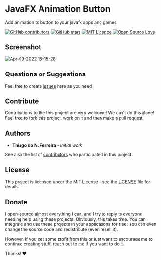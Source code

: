 # JavaFX Animation Button

Add animation to button to your javafx apps and games
 
 [![GitHub contributors](https://img.shields.io/github/contributors/cit-iti100-w22/javafx-animation-button.svg)](https://github.com/cit-iti100-w22/javafx-animation-button/graphs/contributors)
[![GitHub stars](https://img.shields.io/github/stars/cit-iti100-w22/javafx-animation-button.svg)](https://github.com/cit-iti100-w22/javafx-animation-button)
[![MIT Licence](https://badges.frapsoft.com/os/mit/mit.svg?v=103)](https://opensource.org/licenses/mit-license.php)
[![Open Source Love](https://badges.frapsoft.com/os/v1/open-source.svg?v=103)](https://github.com/ellerbrock/open-source-badges/)

## Screenshot
 
![Apr-09-2022 18-15-28](https://user-images.githubusercontent.com/98138701/162593232-f6908492-a986-4ab2-9b76-aebf8746836c.gif)

## Questions or Suggestions

Feel free to create <a href="../../issues">issues</a> here as you need

## Contribute

Contributions to the this project are very welcome! We can't do this alone! Feel free to fork this project, work on it and then make a pull request.

## Authors

* **Thiago do N. Ferreira** - *Initial work*

See also the list of [contributors](../../graphs/contributors) who participated in this project.

## License

This project is licensed under the MIT License - see the [LICENSE](LICENSE) file for details

## Donate

I open-source almost everything I can, and I try to reply to everyone needing help using these projects. Obviously, this takes time. You can integrate and use these projects in your applications for free! You can even change the source code and redistribute (even resell it).

However, if you get some profit from this or just want to encourage me to continue creating stuff, reach out to me if you want to do it.

Thanks! ❤️

